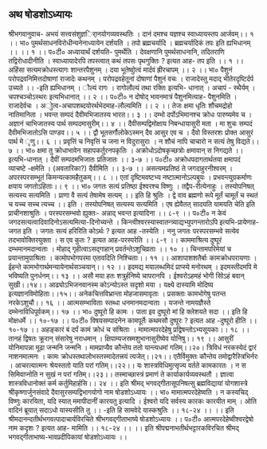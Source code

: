 ## अथ षोडशोऽध्यायः
श्रीभगवानुवाच-
अभयं सत्त्वसंशुज्ञर्िानयोगव्यवस्थतिः ।
दानं दमश्च यज्ञश्च स्वाध्यायस्तप आर्जवम्।। १ ।।
भा० पुमर्थसाधनविरोधीन्यनेनाध्यायेन दर्शयति । तपो ब्रह्मचर्यादि । ब्रह्मचर्यादिकं तपः इति ह्यभिधानम् ।। 
।। १ ।।
प०टी० अध्यायार्थं दर्शयति- पुमर्थेति । देवक्षणानि पुमर्थसाधनानि, तदितराणि तद्विरोधादीनीति । स्वाध्यायादेरपि तपस्त्वात् कथं तपसः पृथगुक्तिः ? इत्यत आह- तप इति ।। १ ।। 
अहिंसा सत्यमक्रोधस्त्यागः शान्तरपैशुनम् ।
दया भूतेष्वोुत्वं मार्दवं ह्रीरचापम् ।। २ ।।
भा० पैशुनं परोपद्रवनिमित्तदोषाणां राजादेः कथनम् ।
परोपद्रवहेतूनां दोषाणां पैशुनं वचः ।
राजादेस्तु मदाद् भीतेरदृष्टिर्दर्प उच्यते ।। 
-इति ह्यभिधानम् ।
ौल्यं रागः । रागोलौल्यं तथा रक्तिः इत्यभि-
धानात् । अचापं - स्थैर्यम् । चपश्चञ्चोऽस्थरः इत्यभिधानात् ।। २ ।।
प०टी० न दोषोद् भावनमात्रं पैशुनमित्याह- पैशुनमिति । राजादेर्वचः । अोुत्व-अचापशब्दयोरर्थभेदमाह-लौल्यमिति ।। २ ।। 
तेजः क्षमा धृतिः शौचमद्रोहो नातिमानिता ।
भवन्त सम्पदं दैवीमभिजातस्य भारत।। ३ ।।
दम्भो दर्पोऽभिमानश्च क्रोधः पारुष्यमेव च ।
अज्ञानं चाभिजातस्य पार्थ सम्पदमासुरीम्।। ४ ।।
दैवीसम्पद्विमोक्षाय निबन्धायासुरी मता ।
मा शुचः सम्पदं दैवीमभिजातोऽसि पाण्डव।। ५ ।।
द्वौ भूतसर्गौलोकेऽस्मन् दैव आसुर एव च ।
दैवो विस्तरशः प्रोक्त आसुरं पार्थ मे ृणु।। ६ ।।
प्रवृत्तिं च निवृत्तिं च जना न विदुरासुराः ।
न शौचं नापि चाचारो न सत्यं तेषु विद्यते।। ७ ।।
भा० क्षमा तु क्रोधाभावेन सहापकर्तुरनपकृतिः । अक्रोधोऽदोषकृच्छत्रोः क्षमावान् स निगद्यते ।। इत्यभि-धानात् । दैवीं सम्पदमभिजातः प्रतिजातः ।। ३-७ ।।
प०टी० अक्रोधपदागतार्थतया क्षमापदं व्याचष्टे
-क्षमेति । (अवतारिका?) दैवीमिति ।। ३-७ ।। 
असत्यमप्रतिष्ठं ते जगदाहुरनीश्वरम् ।
अपरस्परसम्भूतं किमन्यत्कामहैतुकम्।। ८ ।।
एतां दृष्टिमवष्टभ्य नष्टात्मानोऽल्पबुयः ।
प्रभवन्त्युग्रकर्माणः क्षयाय जगतोऽहिताः।। ९ ।।
भा० जगतः सत्यं प्रतिष्ठा ईश्वरश्च विष्णुः । तद्वैप-रीत्येनाहुः । तस्योपनिषत् सत्यस्य सत्यमिति । प्राणा वै सत्यं तेषामेष सत्यम् ।। इति हि श्रुतिः । द्वे वाव ब्रह्मणो रूपे मूर्तं चामूर्तं च स्थतं च यच्च सच्च त्यच्च ।। इति । तस्योपनिषत् सत्यस्य सत्यमिति । एष ह्येवैतत् सादयति यामयति चेति इति प्राचीनशाश्रुतिः । परस्परसम्भवो ह्युक्तः- अन्नाद् भवन्त इत्यादिना ।। ८-९ ।।
प०टी० न केवं जगदसत्यत्वादिवादिनोऽसत्यमित्या-दिनोच्यन्ते । किन्त्वीश्वरस्यास्वातन्त्र्याद्यभ्युपगन्तारोऽपि इत्यभि-प्रायेणाह- जगत इति । जगतः सत्यं हरिरिति कोऽर्थः ? इत्यत आह -तस्येति । ननु जगतः परस्परसम्भवे सत्येव तदभावोक्तिरयुक्ता । 
स एव कुतः ? इत्यत आह-परस्परेति ।। ८-९ ।। 
काममाश्रित्य दुष्पूरं दम्भमानमदान्वताः ।
मोहाद् गृहीत्वाऽसद्गाहान् 
प्रवर्तन्तेऽशुचिव्रताः ।। १० ।।
चिन्तामपरिमेयां च प्रयान्तामुपाश्रिताः ।
कामोपभोगपरमा एतावदिति निश्चिताः।। ११ ।।
आशापाशशतैर्बाः कामक्रोधपरायणाः ।
ईहन्ते कामभोगार्थमन्यायेनार्थसञ्चयान्।। १२ ।।
इदमद्य मयालब्धमिदं प्राप्स्ये मनोरथम् ।
इदमस्तीदमपि मे भविष्यति पुनर्धनम्।। १३ ।।
असौ मया हतः शत्रुर्हनिष्ये चापरानपि ।
ईश्वरोऽहमहं भोगी सिोऽहं बवान् सुखी।।१४।।
आढ्योऽभिजनवानस्म कोऽन्योऽस्त सदृशो मया ।
यक्ष्ये दास्यामि मोदिष्य इत्यज्ञानविमोहिताः।।१५।।
अनेकचित्तविभ्रान्ता मोहजासमावृताः ।
प्रसक्ताः कामभोगेषु पतन्त नरकेऽशुचौ।। १६ ।।
आत्मसम्भाविताः स्तब्धा धनमानमदान्वताः ।
यजन्ते नामयज्ञैस्ते दम्भेनाविधिपूर्वकम्।। १७ ।।
भा० दुष्पूरो हि कामः । पाता इव दुष्पूरो मां हि क्लेशयते सदा ।। इति हि मोक्षधर्मे ।। १०-१७ ।।
प०टी० विषयसम्पादनेन कामपूर्तेः कथमसौ दुष्पूरः ? इत्यत आह -दुष्पूरो हीति ।। १०-१७ ।। 
अहङ्कारं बं दर्पं कामं क्रोधं च संश्रिताः ।
मामात्मपरदेहेषु प्रद्विषन्तोऽभ्यसूयकाः।। १८ ।।
तानहं द्विषतः क्रूरान् संसारेषु नराधमान् ।
क्षिपाम्यजस्रमशुभानासुरीष्वेव योनिषु।। १९ ।।
आसुरीं योनिमापन्ना मूढा जन्मनि जन्मनि ।
मामप्राप्यैव कौन्तेय ततो यान्त्यधमां गतिम्।।२०।
त्रिविधं नरकस्येदं द्वारं नाशनमात्मनः ।
कामः क्रोधस्तथालोभस्तस्मादेतत्त्रयं त्यजेत्।।२१।।
एतैर्विमुक्तः कौन्तेय तमोद्वारैस्त्रिभिर्नरः ।
आचरत्यात्मनः श्रेयस्ततो याति परां गतिम्।।२२।।
यः शास्त्रविधिमुत्सृज्य वर्तते कामकारतः ।
न स सिमिवाप्नोति न सुखं न परां गतिम्।।२३।।
तस्माच्छास्त्रं प्रमाणं ते कार्याकार्यव्यवस्थतौ ।
ज्ञात्वा शास्त्रविधानोक्तं कर्म कर्तुमिहार्हसि।। २४ ।।
इति श्रीमद् भगवद्गीतासूपनिषत्सु ब्रह्मविद्यायां योगशास्त्रे श्रीकृष्णार्जुनसंवादे दैवासुरसम्पद्विभागयोगो नाम षोडशोऽध्यायः ।। 
भा० मामात्मपरदेहेष्वति । न कस्यचिद् विष्णुः कारयिता, यदि स्यात् ममापीदानीं कारयतु इत्यादि ।
ईश्वरो यदि सर्वस्य कारकः कारयीत माम् ।
ओति वादिनं ब्रूयात् सदाऽधो यास्यसीति तु ।।
-इति हि सामवेदे यास्कश्रुतिः ।। १८-२४ ।।
।। इति श्रीमदानन्दतीर्थभगवत्पादाचार्यविरचिते 
श्रीभगवद्गीताभाष्ये षोडशोऽध्यायः ।।
प०टी० आत्मपरदेहेष्वीश्वरद्वेषो नाम कदृशः ? इत्यत आह- मामिति ।। १८-२४ ।। 
।। इति श्रीपद्मनाभतीर्थभट्टारकविरचित श्रीमद् भगवद्गीताभाष्य-भावप्रदीपिकायां षोडशोऽध्यायः ।।